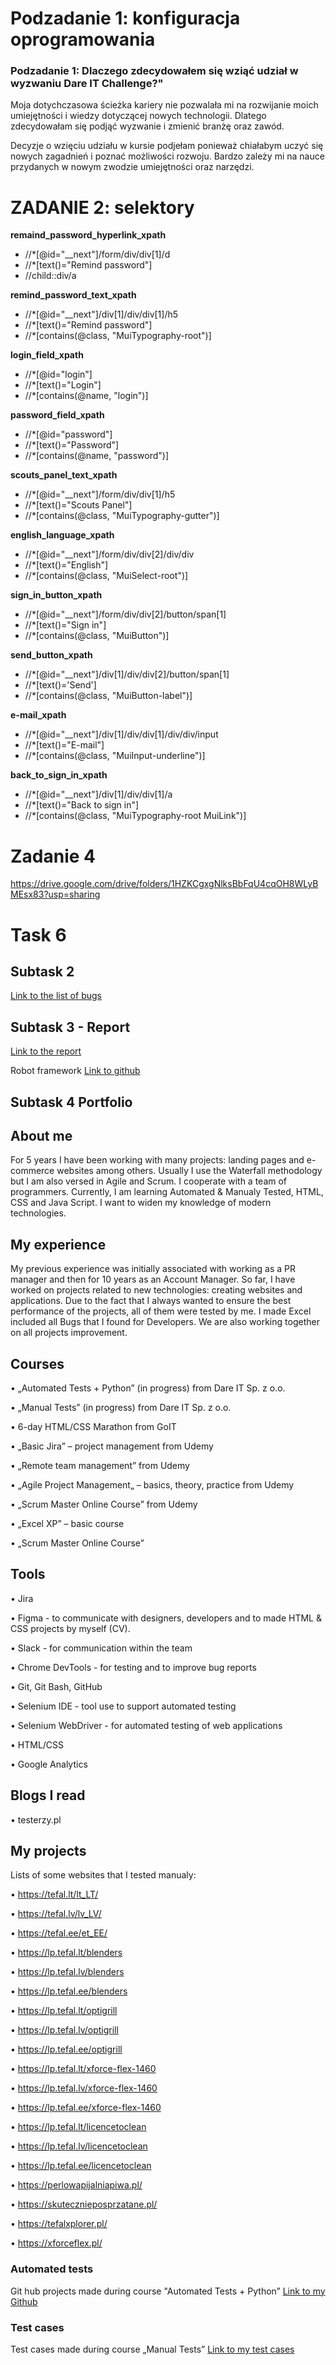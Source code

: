 <h1>Podzadanie 1: konfiguracja oprogramowania</h1> 
<h3>Podzadanie 1: Dlaczego zdecydowałem się wziąć udział w wyzwaniu Dare IT Challenge?"</h3>

Moja dotychczasowa ścieżka kariery nie pozwalała mi na rozwijanie moich umiejętności i wiedzy dotyczącej nowych technologii. 
Dlatego zdecydowałam się podjąć wyzwanie i zmienić branżę oraz zawód. 



Decyzje o wzięciu udziału w kursie podjełam ponieważ chiałabym uczyć się nowych zagadnień i poznać możliwości rozwoju. 
Bardzo zależy mi na nauce przydanych w nowym zwodzie umiejętności oraz narzędzi. 
 


<h1>ZADANIE 2: selektory</h1>

<strong>remaind_password_hyperlink_xpath</strong>
<ul>
<li>//*[@id="__next"]/form/div/div[1]/d</li>
<li>//*[text()="Remind password"]</li>
<li>//child::div/a</li>
</ul>

<strong>remind_password_text_xpath</strong>
<ul>
<li>//*[@id="__next"]/div[1]/div/div[1]/h5
<li>//*[text()="Remind password"] 
<li>//*[contains(@class, "MuiTypography-root")]
</ul>

<strong>login_field_xpath</strong>
<ul>
<li>//*[@id="login"]</li>
<li>//*[text()="Login"]</li>
<li>//*[contains(@name, "login")]</li>
</ul>

<strong>password_field_xpath</strong>
<ul>
<li>//*[@id="password"]</li>
<li>//*[text()="Password"]</li> 
<li>//*[contains(@name, "password")]</li>
</ul>

<strong>scouts_panel_text_xpath</strong>
<ul>
<li>//*[@id="__next"]/form/div/div[1]/h5</li>
<li>//*[text()="Scouts Panel"]</li>
<li>//*[contains(@class, "MuiTypography-gutter")]</li>
</ul>

<strong>english_language_xpath</strong>
<ul>
<li>//*[@id="__next"]/form/div/div[2]/div/div</li>
<li>//*[text()="English"]</li> 
<li>//*[contains(@class, "MuiSelect-root")]</li>
</ul>

<strong>sign_in_button_xpath</strong>
<ul>
<li>//*[@id="__next"]/form/div/div[2]/button/span[1]</li>
<li>//*[text()="Sign in"]</li>
<li>//*[contains(@class, "MuiButton")]</li>
</ul>

<strong>send_button_xpath</strong>
<ul>
<li>//*[@id="__next"]/div[1]/div/div[2]/button/span[1]</li>
<li>//*[text()='Send']</li> 
<li>//*[contains(@class, "MuiButton-label")]</li> 
</ul>

<strong>e-mail_xpath</strong>
<ul>
<li>//*[@id="__next"]/div[1]/div/div[1]/div/div/input</li>
<li>//*[text()="E-mail"]</li>  
<li>//*[contains(@class, "MuiInput-underline")]</li>
</ul>

<strong>back_to_sign_in_xpath</strong>
<ul>
<li>//*[@id="__next"]/div[1]/div/div[1]/a</li>
<li>//*[text()="Back to sign in"]</li> 
<li>//*[contains(@class, "MuiTypography-root MuiLink")]</li> 
</ul>

# Zadanie 4

https://drive.google.com/drive/folders/1HZKCgxgNlksBbFqU4cqOH8WLyBMEsx83?usp=sharing

# Task 6

## Subtask 2 
<a href= "https://docs.google.com/spreadsheets/d/1uINWojSY8omalwehDYm-fyhuZBtKSq0w/edit?usp=share_link&ouid=115404621143082993739&rtpof=true&sd=true">Link to the list of bugs</a>


## Subtask 3 - Report
<a href= "https://docs.google.com/spreadsheets/d/1mNcD6MblJCBzTkWhdbd8_rHpneC7MkQS_jymXSOoj30/edit?usp=share_link">Link to the report</a>

Robot framework <a href="https://github.com/LunaBraga/Kasia_Panel_Scouts_Robotframwork2">Link to github</a>


## Subtask 4 Portfolio 


## About me
For 5 years I have been working with many projects: landing pages and e-commerce websites among others. Usually I use the Waterfall methodology but I am also versed in Agile and Scrum. I cooperate with a team of programmers. Currently, I am learning Automated & Manualy Tested,  HTML, CSS and Java Script. I want to widen my knowledge of modern technologies. 


## My experience

My previous experience was initially associated with working as a PR manager and then for 10 years as an Account Manager. So far, I have worked on projects related to new technologies: creating websites and applications. Due to the fact that I always wanted to ensure the best performance of the projects, all of them were tested by me. I made Excel included all Bugs that I found for Developers. We are also working together on all projects improvement. 


## Courses

• „Automated Tests + Python” (in progress) from Dare IT Sp. z o.o.

• „Manual Tests” (in progress) from Dare IT Sp. z o.o.

• 6-day HTML/CSS Marathon from GoIT

• „Basic Jira” – project management from Udemy 

• „Remote team management” from Udemy 

• „Agile Project Management„ – basics, theory, practice from Udemy 

• „Scrum Master Online Course” from Udemy 

• „Excel XP” – basic course

• „Scrum Master Online Course”



## Tools


• Jira 

• Figma - to communicate with designers, developers and to made HTML & CSS projects by myself (CV). 

• Slack - for communication within the team

• Chrome DevTools - for testing and to improve bug reports

• Git, Git Bash, GitHub

• Selenium IDE - tool use to support automated testing

• Selenium WebDriver - for automated testing of web applications

• HTML/CSS

• Google Analytics



## Blogs I read


• testerzy.pl


## My projects
Lists of some websites that I tested manualy:

• https://tefal.lt/lt_LT/

• https://tefal.lv/lv_LV/

• https://tefal.ee/et_EE/

• https://lp.tefal.lt/blenders

• https://lp.tefal.lv/blenders

• https://lp.tefal.ee/blenders

• https://lp.tefal.lt/optigrill

• https://lp.tefal.lv/optigrill

• https://lp.tefal.ee/optigrill

• https://lp.tefal.lt/xforce-flex-1460

• https://lp.tefal.lv/xforce-flex-1460

• https://lp.tefal.ee/xforce-flex-1460

• https://lp.tefal.lt/licencetoclean

• https://lp.tefal.lv/licencetoclean

• https://lp.tefal.ee/licencetoclean

• https://perlowapijalniapiwa.pl/

• https://skutecznieposprzatane.pl/

• https://tefalxplorer.pl/

• https://xforceflex.pl/



### Automated tests
Git hub projects made during course "Automated Tests + Python” <a href = "https://github.com/LunaBraga/challenge_portfolio_Kasia">Link to my Github</a> 


### Test cases
Test cases made during course „Manual Tests” <a href = "https://docs.google.com/spreadsheets/d/141-j92eZIxft7-ZMGKViFarHWHmiG-Q5JXQkbierDYA/edit?usp=share_link">Link to my test cases</a>





